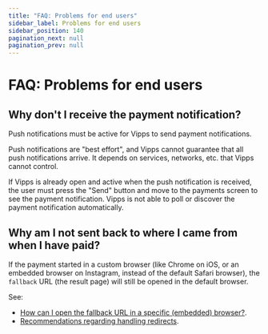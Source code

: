 ```yaml
---
title: "FAQ: Problems for end users"
sidebar_label: Problems for end users
sidebar_position: 140
pagination_next: null
pagination_prev: null
---
```


# FAQ: Problems for end users

## Why don't I receive the payment notification?

Push notifications must be active for Vipps to send payment notifications.

Push notifications are "best effort", and Vipps cannot guarantee that all
push notifications arrive. It depends on services, networks, etc. that Vipps
cannot control.

If Vipps is already open and active when the push notification is received,
the user must press the "Send" button and move to the payments screen to see
the payment notification. Vipps is not able to poll or discover the
payment notification automatically.

## Why am I not sent back to where I came from when I have paid?

If the payment started in a custom browser (like Chrome on iOS, or an embedded
browser on Instagram, instead of the default Safari browser), the `fallback` URL
(the result page) will still be opened in the default browser.

See:

* [How can I open the fallback URL in a specific (embedded) browser?](common-problems-faq.md#how-can-i-open-the-fallback-url-in-a-specific-embedded-browser).
* [Recommendations regarding handling redirects](../common-topics/redirects.md).
